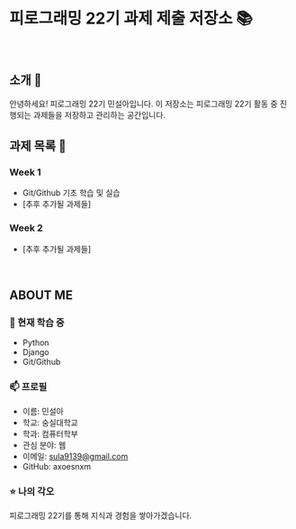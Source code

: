 # 피로그래밍 22기 과제 제출 저장소 📚
<br>

## 소개 🚀
안녕하세요! 피로그래밍 22기 민설아입니다.
이 저장소는 피로그래밍 22기 활동 중 진행되는 과제들을 저장하고 관리하는 공간입니다.
<br>

## 과제 목록 📕
### Week 1
- Git/Github 기초 학습 및 실습
- [추후 추가될 과제들]

### Week 2
- [추후 추가될 과제들]
<br>

## ABOUT ME
### 🌱 현재 학습 중
- Python
- Django
- Git/Github

### 📫 프로필
- 이름: 민설아
- 학교: 숭실대학교
- 학과: 컴퓨터학부
- 관심 분야: 웹
- 이메일: sula9139@gmail.com
- GitHub: axoesnxm

### ⭐ 나의 각오
피로그래밍 22기를 통해 지식과 경험을 쌓아가겠습니다.